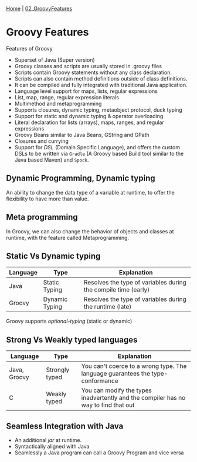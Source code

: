 [Home](../) | [02_GroovyFeatures](../02_GroovyFeatures)

# Groovy Features

Features of Groovy

* Superset of Java (Super version)
* Groovy classes and scripts are usually stored in .groovy files
* Scripts contain Groovy statements without any class declaration.
* Scripts can also contain method definitions outside of class definitions.
* It can be compiled and fully integrated with traditional Java application.
* Language level support for maps, lists, regular expressions
* List, map, range, regular expression literals
* Multimethod and metaprogramming
* Supports closures, dynamic typing, metaobject protocol, duck typing
* Support for static and dynamic typing & operator overloading
* Literal declaration for lists (arrays), maps, ranges, and regular expressions
* Groovy Beans similar to Java Beans, GString and GPath
* Closures and currying
* Support for *DSL* (Domain Specific Language), and offers the custom DSLs to be written via `Gradle` (A Groovy based Build tool similar to the Java based Maven) and `Spock`.

## Dynamic Programming, Dynamic typing

An ability to change the data type of a variable at runtime, to offer the flexibility to have more than value.

## Meta programming

In Groovy, we can also change the behavior of objects and classes at runtime, with the feature called Metaprogramming.

## Static Vs Dynamic typing

| Language | Type | Explanation |
| -------- | ---- | ----------- |
| Java  | Static Typing | Resolves the type of variables during the compile time (early) |
| Groovy  | Dynamic Typing | Resolves the type of variables during the runtime (late) |

Groovy supports *optional-typing* (static or dynamic)

## Strong Vs Weakly typed languages

| Language | Type | Explanation |
| -------- | ---- | ----------- |
| Java, Groovy  | Strongly typed | You can't coerce to a wrong type. The language guarantees the type-conformance |
| C  | Weakly typed | You can modify the types inadvertently and the compiler has no way to find that out |

## Seamless Integration with Java

* An additional *jar* at runtime.
* Syntactically aligned with Java
* Seamlessly a Java program can call a Groovy Program and vice versa
